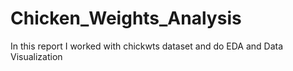 # Chicken_Weights_Analysis
In this report I worked with chickwts dataset and do EDA and Data Visualization
